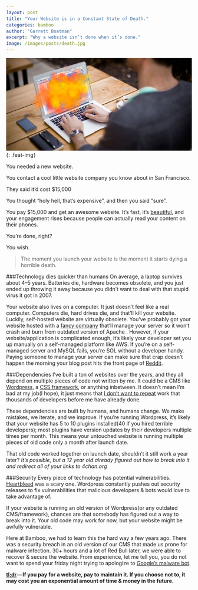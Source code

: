 ```yaml
---
layout: post
title: "Your Website is in a Constant State of Death."
categories: bamboo
author: "Garrett Boatman"
excerpt: "Why a website isn’t done when it’s done."
image: /images/posts/death.jpg
---
```


![Your website's on fire](/images/posts/death.jpg){: .feat-img}

You needed a new website.

You contact a cool little website company you know about in San Francisco.

They said it’d cost $15,000

You thought “holy hell, that’s expensive”, and then you said “sure”.

You pay $15,000 and get an awesome website. It’s fast, it’s [beautiful](/blog/beautiful/), and your engagement rises because people can actually read your content on their phones.

You’re done, right?

You wish.

> The moment you launch your website is the moment it starts dying a horrible death.

###Technology dies quicker than humans
On average, a laptop survives about 4–5 years. Batteries die, hardware becomes obsolete, and you just ended up throwing it away because you didn’t want to deal with that stupid virus it got in 2007.

Your website also lives on a computer. It just doesn’t feel like a real computer. Computers die, hard drives die, and that’ll kill your website. Luckily, self-hosted website are virtually obsolete. You’ve probably got your website hosted with a [fancy company](http://mediatemple.net/) that’ll manage your server so it won’t crash and burn from outdated version of Apache . However, if your website/application is complicated enough, it’s likely your developer set you up manually on a self-managed platform like AWS. If you’re on a self-managed server and MySQL fails, you’re SOL without a developer handy. Paying someone to manage your server can make sure that crap doesn’t happen the morning your blog post hits the front page of [Reddit](http://reddit.com).

###Dependencies
I’ve built a ton of websites over the years, and they all depend on multiple pieces of code not written by me. It could be a CMS like [Wordpress](http://wordpress.org/), a [CSS framework](http://en.wikipedia.org/wiki/CSS_frameworks), or anything inbetween. It doesn’t mean I’m bad at my job(I hope), it just means that [I don’t want to repeat](http://en.wikipedia.org/wiki/Not_invented_here) work that thousands of developers before me have already done.

These dependencies are built by humans, and humans change. We make mistakes, we iterate, and we improve. If you’re running Wordpress, it’s likely that your website has 5 to 10 plugins installed(40 if you hired terrible developers); most plugins have version updates by their developers multiple times per month. This means your untouched website is running multiple pieces of old code only a month after launch date.

That old code worked together on launch date, shouldn’t it still work a year later? *It’s possible, but a 12 year old already figured out how to break into it and redirect all of your links to 4chan.org*

###Security
Every piece of technology has potential vulnerabilities. [Heartbleed](http://heartbleed.com/) was a scary one. Wordpress constantly pushes out security releases to fix vulnerabilities that malicious developers & bots would love to take advantage of.

If your website is running an old version of Wordpress(or any outdated CMS/framework), chances are that somebody has figured out a way to break into it. Your old code may work for now, but your website might be awfully vulnerable.

Here at Bamboo, we had to learn this the hard way a few years ago. There was a security breach in an old version of our CMS that made us prone for malware infection. 30+ hours and a lot of Red Bull later, we were able to recover & secure the website. From experience, let me tell you, you do not want to spend your friday night trying to apologize to [Google’s malware bot](https://support.google.com/webmasters/answer/168328).

**[tl;dr](http://en.wikipedia.org/wiki/Wikipedia:Too_long;_didn%27t_read) — If you pay for a website, pay to maintain it. If you choose not to, it may cost you an exponential amount of time & money in the future.**
